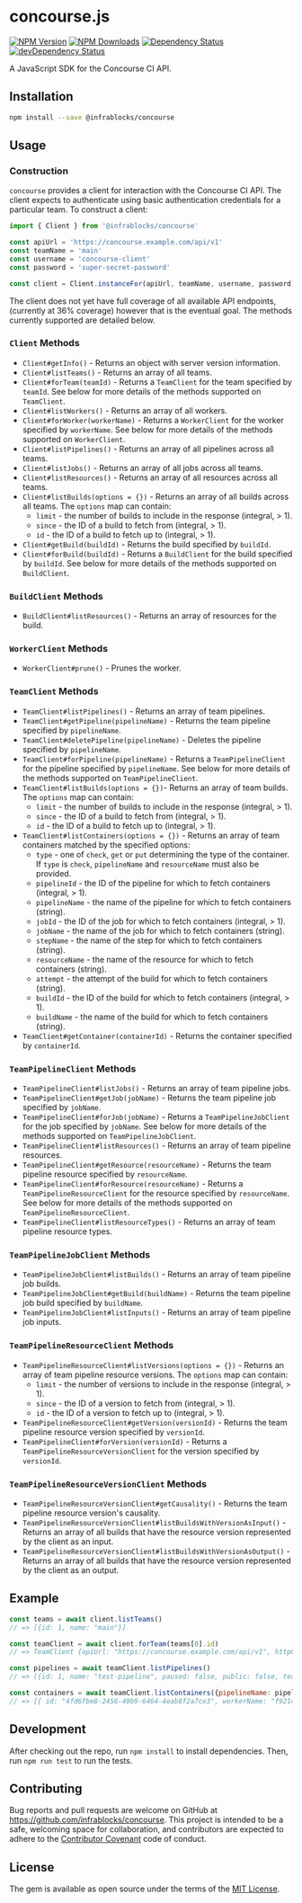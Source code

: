 # concourse.js 

[![NPM Version](https://img.shields.io/npm/v/@infrablocks/concourse.svg)](https://www.npmjs.com/package/@infrablocks/concourse)
[![NPM Downloads](https://img.shields.io/npm/dm/@infrablocks/concourse.svg)](http://npm-stat.com/charts.html?package=@infrablocks/concourse)
[![Dependency Status](https://david-dm.org/infrablocks/concourse.js/status.svg)](https://david-dm.org/infrablocks/concourse.js#info=dependencies)
[![devDependency Status](https://david-dm.org/infrablocks/concourse.js/dev-status.svg)](https://david-dm.org/infrablocks/concourse.js#info=devDependencies)

A JavaScript SDK for the Concourse CI API.

## Installation

```bash
npm install --save @infrablocks/concourse
```

## Usage

### Construction

`concourse` provides a client for interaction with the Concourse CI API. The 
client expects to authenticate using basic authentication credentials for a
particular team. To construct a client:

```javascript
import { Client } from '@infrablocks/concourse'

const apiUrl = 'https://concourse.example.com/api/v1'
const teamName = 'main'
const username = 'concourse-client'
const password = 'super-secret-password'

const client = Client.instanceFor(apiUrl, teamName, username, password)
```

The client does not yet have full coverage of all available API endpoints, 
(currently at 36% coverage) however that is the eventual goal. The methods 
currently supported are detailed below.

### `Client` Methods 

* `Client#getInfo()` - Returns an object with server version information.
* `Client#listTeams()` - Returns an array of all teams.
* `Client#forTeam(teamId)` - Returns a `TeamClient` for the team specified by 
  `teamId`. See below for more details of the methods supported on `TeamClient`.
* `Client#listWorkers()` - Returns an array of all workers.
* `Client#forWorker(workerName)` - Returns a `WorkerClient` for the worker
  specified by `workerName`. See below for more details of the methods 
  supported on `WorkerClient`.
* `Client#listPipelines()` - Returns an array of all pipelines across all teams.
* `Client#listJobs()` - Returns an array of all jobs across all teams.
* `Client#listResources()` - Returns an array of all resources across all teams. 
* `Client#listBuilds(options = {})` - Returns an array of all builds across all 
  teams. The `options` map can contain:
  * `limit` - the number of builds to include in the response (integral, > 1).
  * `since` - the ID of a build to fetch from (integral, > 1).
  * `id` - the ID of a build to fetch up to (integral, > 1).
* `Client#getBuild(buildId)` - Returns the build specified by `buildId`.
* `Client#forBuild(buildId)` - Returns a `BuildClient` for the build specified 
  by `buildId`. See below for more details of the methods supported on 
  `BuildClient`.
  
### `BuildClient` Methods

* `BuildClient#listResources()` - Returns an array of resources for the build.

### `WorkerClient` Methods

* `WorkerClient#prune()` - Prunes the worker.
  
### `TeamClient` Methods

* `TeamClient#listPipelines()` - Returns an array of team pipelines.
* `TeamClient#getPipeline(pipelineName)` - Returns the team pipeline specified 
  by `pipelineName`.
* `TeamClient#deletePipeline(pipelineName)` - Deletes the pipeline specified by
  `pipelineName`.
* `TeamClient#forPipeline(pipelineName)` - Returns a `TeamPipelineClient` for 
  the pipeline specified by `pipelineName`. See below for more details of the 
  methods supported on `TeamPipelineClient`.
* `TeamClient#listBuilds(options = {})`- Returns an array of team builds. The 
  `options` map can contain:
  * `limit` - the number of builds to include in the response (integral, > 1).
  * `since` - the ID of a build to fetch from (integral, > 1).
  * `id` - the ID of a build to fetch up to (integral, > 1).
* `TeamClient#listContainers(options = {})` - Returns an array of team
  containers matched by the specified options:
  * `type` - one of `check`, `get` or `put` determining the type of the 
    container. If `type` is `check`, `pipelineName` and `resourceName` must also
    be provided.
  * `pipelineId` - the ID of the pipeline for which to fetch containers 
    (integral, > 1).
  * `pipelineName` - the name of the pipeline for which to fetch containers 
    (string).
  * `jobId` - the ID of the job for which to fetch containers (integral, > 1).
  * `jobName` - the name of the job for which to fetch containers (string). 
  * `stepName` - the name of the step for which to fetch containers (string).
  * `resourceName` - the name of the resource for which to fetch containers 
    (string).
  * `attempt` - the attempt of the build for which to fetch containers (string).
  * `buildId` - the ID of the build for which to fetch containers 
    (integral, > 1).
  * `buildName` - the name of the build for which to fetch containers (string).
* `TeamClient#getContainer(containerId)` - Returns the container specified by 
  `containerId`.

### `TeamPipelineClient` Methods

* `TeamPipelineClient#listJobs()` - Returns an array of team pipeline jobs.
* `TeamPipelineClient#getJob(jobName)` - Returns the team pipeline job 
  specified by `jobName`.
* `TeamPipelineClient#forJob(jobName)` - Returns a `TeamPipelineJobClient` for 
  the job specified by `jobName`. See below for more details of the 
  methods supported on `TeamPipelineJobClient`.
* `TeamPipelineClient#listResources()` - Returns an array of team pipeline 
   resources.
* `TeamPipelineClient#getResource(resourceName)` - Returns the team pipeline 
  resource specified by `resourceName`.
* `TeamPipelineClient#forResource(resourceName)` - Returns a 
  `TeamPipelineResourceClient` for the resource specified by `resourceName`. 
  See below for more details of the methods supported on 
  `TeamPipelineResourceClient`.
* `TeamPipelineClient#listResourceTypes()` - Returns an array of team pipeline 
  resource types.

### `TeamPipelineJobClient` Methods

* `TeamPipelineJobClient#listBuilds()` - Returns an array of team pipeline job 
  builds.
* `TeamPipelineJobClient#getBuild(buildName)` - Returns the team pipeline job 
  build specified by `buildName`.
* `TeamPipelineJobClient#listInputs()` - Returns an array of team pipeline job 
  inputs.
  
### `TeamPipelineResourceClient` Methods
  
* `TeamPipelineResourceClient#listVersions(options = {})` - Returns an array of 
  team pipeline resource versions. The `options` map can contain:
  * `limit` - the number of versions to include in the response (integral, > 1).
  * `since` - the ID of a version to fetch from (integral, > 1).
  * `id` - the ID of a version to fetch up to (integral, > 1).
* `TeamPipelineResourceClient#getVersion(versionId)` - Returns the team pipeline 
  resource version specified by `versionId`.
* `TeamPipelineClient#forVersion(versionId)` - Returns a 
  `TeamPipelineResourceVersionClient` for the version specified by `versionId`.
  
### `TeamPipelineResourceVersionClient` Methods

* `TeamPipelineResourceVersionClient#getCausality()` - Returns the team pipeline 
  resource version's causality.
* `TeamPipelineResourceVersionClient#listBuildsWithVersionAsInput()` - Returns 
  an array of all builds that have the resource version represented by the 
  client as an input.
* `TeamPipelineResourceVersionClient#listBuildsWithVersionAsOutput()` - Returns 
  an array of all builds that have the resource version represented by the 
  client as an output.

## Example

```javascript
const teams = await client.listTeams()
// => [{id: 1, name: "main"}] 

const teamClient = await client.forTeam(teams[0].id)
// => TeamClient {apiUrl: "https://concourse.example.com/api/v1", httpClient: ..., team: {...}

const pipelines = await teamClient.listPipelines()
// => [{id: 1, name: "test-pipeline", paused: false, public: false, teamName: "main" }]

const containers = await teamClient.listContainers({pipelineName: pipelines[0].name})
// => [{ id: "4fd6fbe8-2456-49b9-6464-4eab8f2a7ce3", workerName: "f9214ff6a574", type: "check"}]
```

## Development

After checking out the repo, run `npm install` to install dependencies. Then, 
run `npm run test` to run the tests. 

## Contributing

Bug reports and pull requests are welcome on GitHub at 
https://github.com/infrablocks/concourse. This project is intended to be a
safe, welcoming space for collaboration, and contributors are expected to adhere
to the [Contributor Covenant](http://contributor-covenant.org) code of conduct.

## License

The gem is available as open source under the terms of the 
[MIT License](http://opensource.org/licenses/MIT).
